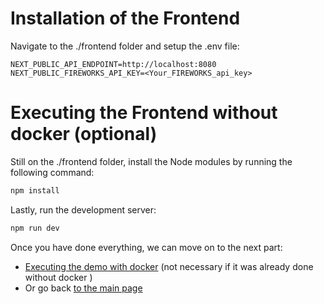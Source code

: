 # Installation of the Frontend

Navigate to the ./frontend folder and setup the .env file:

```
NEXT_PUBLIC_API_ENDPOINT=http://localhost:8080
NEXT_PUBLIC_FIREWORKS_API_KEY=<Your_FIREWORKS_api_key>
```
# Executing the Frontend without docker (optional)

Still on the ./frontend folder, install the Node modules by running the following command:

```bash
npm install
```

Lastly, run the development server:

```bash
npm run dev
```

Once you have done everything, we can move on to the next part:
- [Executing the demo with docker](../) (not necessary if it was already done without docker )
- Or go back [to the main page](../)